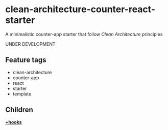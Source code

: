 # clean-architecture-counter-react-starter

A minimalistic counter-app starter that follow *Clean Architecture* principles

UNDER DEVELOPMENT

## Feature tags
- clean-architecture
- counter-app
- react
- starter
- template

## Children

[**+hooks**](https://github.com/softspiders/clean-architecture-counter-hooks-starters)


